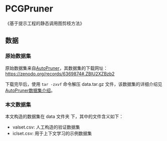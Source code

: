 # PCGPruner
《基于提示工程的静态调用图剪枝方法》

## 数据

### 原始数据集

原始数据集来自[AutoPruner](https://github.com/soarsmu/AutoPruner)，其数据集的下载网址：https://zenodo.org/records/6369874#.ZBlU2XZBzb2

下载完毕后，使用 `tar -zxvf` 命令解压 data.tar.gz 文件，该数据集的详细介绍见[AutoPruner数据集介绍](https://github.com/soarsmu/AutoPruner?tab=readme-ov-file#-repository-organization)。

### 本文数据集
本文构造的数据集在 data 文件夹 下，其中的文件含义如下：

- valset.csv: 人工构造的验证数据集
- iclset.csv: 用于上下文学习的示例数据集

